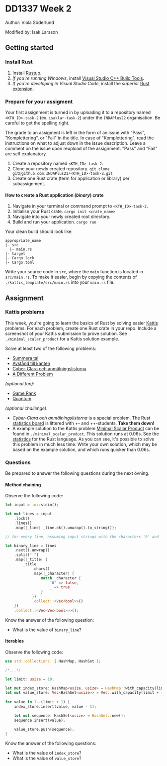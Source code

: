 # DD1337 Week 2
Author: Viola Söderlund 

Modified by: Isak Larsson
## Getting started

### Install Rust

1) Install [Rustup](https://rustup.rs/).
2) _If you're running Windows_, install [Visual Studio C++ Build Tools](https://visualstudio.microsoft.com/visual-cpp-build-tools/).
3)  _If you're developing in Visual Studio Code_, install the *superior* [Rust extension](https://marketplace.visualstudio.com/items?itemName=rust-lang.rust-analyzer).

### Prepare for your assigment

Your first assignment is turned in by uploading it to a repository named `<KTH_ID>-task-2` (ex. ``isaklar-task-2``) under the `INDAPlus22` organisation. Be careful to get the spelling right.

The grade to an assigment is left in the form of an issue with "Pass", "Komplettering", or "Fail" in the title. In case of "Komplettering", read the instructions on what to adjust down in the issue description. Leave a comment on the issue upon reupload of the assignment. "Pass" and "Fail" are self explanatory. 

1) Create a repository named `<KTH_ID>-task-2`.
2) Clone your newly created repository.
`git clone git@github.com:INDAPlus21/<KTH_ID>-task-2.git`
3) Create one Rust crate (term for application or library) per subassignment. 

#### How to create a Rust application (_binary_) crate

1) Navigate in your terminal or command prompt to `<KTH_ID>-task-2`.
2) Initialise your Rust crate.
`cargo init <crate_name>`
3) Navigate into your newly created root directory.
4) Build and run your application.
`cargo run`

Your clean build should look like:
```
appropriate_name
|- src
  |- main.rs
|- target
|- Cargo.lock
|- Cargo.toml
```

Write your source code in `src`, where the `main` function is located in `src/main.rs`. To make it easier, begin by copying the contents of `./kattis_template/src/main.rs` into your `main.rs` file.

## Assignment

### Kattis problems

This week, you're going to learn the basics of Rust by solving easier [Kattis](https://kth.kattis.com) problems. For each problem, create one Rust crate in your repo. Include a screenshot of your Kattis submission to prove solution. See `./minimal_scalar_product` for a Kattis solution example.

Solve at least two of the following problems:
- [Summera tal](https://kth.kattis.com/problems/kth.javap.sumsort)
- [Avstånd till kanten](https://kth.kattis.com/problems/kth.javap.kant)
- [Cyber-Clara och anmälningslistorna](https://kth.kattis.com/problems/kth.grupdat.anmalningslistorna)
- [A Different Problem](https://kth.kattis.com/problems/different)

_(optional fun)_:
- [Game Rank](https://open.kattis.com/problems/gamerank)
- [Quantum](https://open.kattis.com/problems/quantum)

_(optional challenge)_:
- _Cyber-Clara och anmälningslistorna_ is a special problem. The Rust [statistics board](https://kth.kattis.com/problems/kth.grupdat.anmalningslistorna/statistics) is littered with +- and ++-students. **Take them down!**
- A example solution to the Kattis problem [Minimal Scalar Product](https://open.kattis.com/problems/minimumscalar) can be found in `./minimal_scalar_product`. This solution runs at 0.06s. See the [statistics](https://open.kattis.com/problems/minimumscalar/statistics) for the Rust language. As you can see, it's possible to solve this problem in much less time. Write your own solution, which may be based on the example solution, and which runs quicker than 0.06s.

### Questions

Be prepared to answer the following questions during the next övning.

#### Method chaining

Observe the following code:

```rust
let input = io::stdin();

let mut lines = input
    .lock()
    .lines()
    .map(|_line| _line.ok().unwrap().to_string());

// for every line, assuming input strings with the characters '0' and '1' seperated by whitelines

let binary_line = lines
    .next().unwrap()
    .split(" ")
    .map(|_title| {
        _title
            .chars()
            .map(|_character| {
                match _character {
                    '0' => false,
                    _ => true
                }
            })
            .collect::<Vec<bool>>()
    })
    .collect::<Vec<Vec<bool>>>();
```

Know the answer of the following question:
- What is the value of `binary_line`?

#### Iterables

Observe the following code:

```rust
use std::collections::{ HashMap, HashSet };

/*...*/

let limit: usize = 10;

let mut index_store: HashMap<usize, usize> = HashMap::with_capacity(limit + 1);
let mut value_store: Vec<HashSet<usize>> = Vec::with_capacity(limit + 1);
        
for value in 1..(limit + 1) {
    index_store.insert(value, value - 1);

    let mut sequence: HashSet<usize> = HashSet::new();
    sequence.insert(value);

    value_store.push(sequence);
}
```

Know the answer of the following questions:
- What is the value of `index_store`?
- What is the value of `value_store`?
